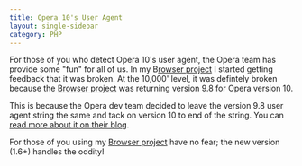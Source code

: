 ```yaml
---
title: Opera 10's User Agent
layout: single-sidebar
category: PHP
---
```


For those of you who detect Opera 10's user agent, the Opera team has provide some "fun" for all of us.  In my B<a href="http://chrisschuld.com/projects/browser-php-detecting-a-users-browser-from-php/">rowser project</a> I started getting feedback that it was broken.  At the 10,000' level, it was defintely broken because the <a href="http://chrisschuld.com/projects/browser-php-detecting-a-users-browser-from-php/">Browser project</a> was returning version 9.8 for Opera version 10.

This is because the Opera dev team decided to leave the version 9.8 user agent string the same and tack on version 10 to end of the string.  You can <a href="http://dev.opera.com/articles/view/opera-ua-string-changes/">read more about it on their blog</a>.

For those of you using my <a href="http://chrisschuld.com/projects/browser-php-detecting-a-users-browser-from-php/">Browser project</a> have no fear; the new version (1.6+) handles the oddity!